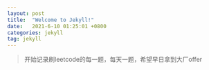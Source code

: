 ```yaml
---
layout: post
title:  "Welcome to Jekyll!"
date:   2021-6-10 01:25:01 +0800
categories: jekyll
tag: jekyll
---
```




> 开始记录刷leetcode的每一题，每天一题，希望早日拿到大厂offer
